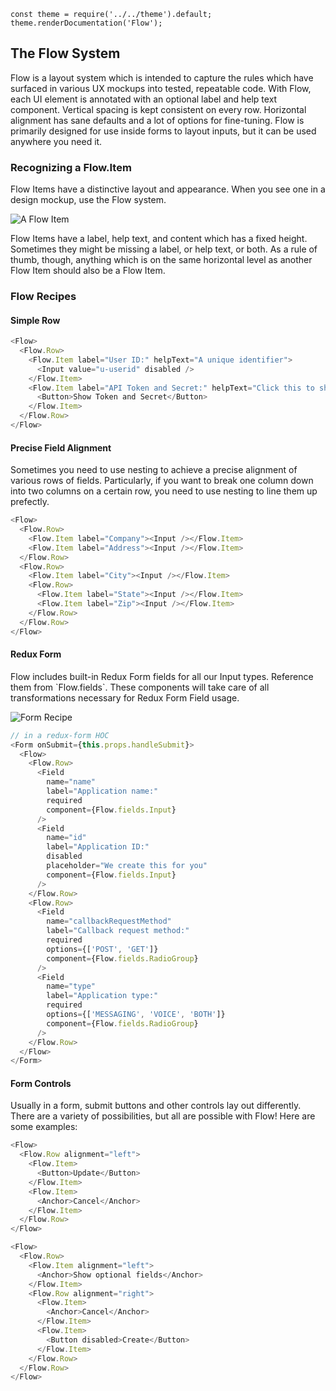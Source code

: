 ```
const theme = require('../../theme').default;
theme.renderDocumentation('Flow');
```

## The Flow System

Flow is a layout system which is intended to capture the rules which have surfaced in various UX mockups into tested, repeatable code. With Flow, each UI element is annotated with an optional label and help text component. Vertical spacing is kept consistent on every row. Horizontal alignment has sane defaults and a lot of options for fine-tuning. Flow is primarily designed for use inside forms to layout inputs, but it can be used anywhere you need it.

### Recognizing a Flow.Item

Flow Items have a distinctive layout and appearance. When you see one in a design mockup, use the Flow system.

![A Flow Item](../images/flow/item.png)

Flow Items have a label, help text, and content which has a fixed height. Sometimes they might be missing a label, or help text, or both. As a rule of thumb, though, anything which is on the same horizontal level as another Flow Item should also be a Flow Item.

### Flow Recipes

#### Simple Row

```javascript
<Flow>
  <Flow.Row>
    <Flow.Item label="User ID:" helpText="A unique identifier">
      <Input value="u-userid" disabled />
    </Flow.Item>
    <Flow.Item label="API Token and Secret:" helpText="Click this to show API credentials" alignment="left">
      <Button>Show Token and Secret</Button>
    </Flow.Item>
  </Flow.Row>
</Flow>
```

#### Precise Field Alignment

Sometimes you need to use nesting to achieve a precise alignment of various rows of fields. Particularly, if you want to break one column down into two columns on a certain row, you need to use nesting to line them up prefectly.

```javascript
<Flow>
  <Flow.Row>
    <Flow.Item label="Company"><Input /></Flow.Item>
    <Flow.Item label="Address"><Input /></Flow.Item>
  </Flow.Row>
  <Flow.Row>
    <Flow.Item label="City"><Input /></Flow.Item>
    <Flow.Row>
      <Flow.Item label="State"><Input /></Flow.Item>
      <Flow.Item label="Zip"><Input /></Flow.Item>
    </Flow.Row>
  </Flow.Row>
</Flow>
```

#### Redux Form

Flow includes built-in Redux Form fields for all our Input types. Reference them from \`Flow.fields\`. These components will take care of all transformations necessary for Redux Form Field usage.

![Form Recipe](../images/flow/formRecipe.png)

```javascript static
// in a redux-form HOC
<Form onSubmit={this.props.handleSubmit}>
  <Flow>
    <Flow.Row>
      <Field
        name="name"
        label="Application name:"
        required
        component={Flow.fields.Input}
      />
      <Field
        name="id"
        label="Application ID:"
        disabled
        placeholder="We create this for you"
        component={Flow.fields.Input}
      />
    </Flow.Row>
    <Flow.Row>
      <Field
        name="callbackRequestMethod"
        label="Callback request method:"
        required
        options={['POST', 'GET']}
        component={Flow.fields.RadioGroup}
      />
      <Field
        name="type"
        label="Application type:"
        required
        options={['MESSAGING', 'VOICE', 'BOTH']}
        component={Flow.fields.RadioGroup}
      />
    </Flow.Row>
  </Flow>
</Form>
```

#### Form Controls

Usually in a form, submit buttons and other controls lay out differently. There are a variety of possibilities, but all are possible with Flow! Here are some examples:

```javascript
<Flow>
  <Flow.Row alignment="left">
    <Flow.Item>
      <Button>Update</Button>
    </Flow.Item>
    <Flow.Item>
      <Anchor>Cancel</Anchor>
    </Flow.Item>
  </Flow.Row>
</Flow>
```

```javascript
<Flow>
  <Flow.Row>
    <Flow.Item alignment="left">
      <Anchor>Show optional fields</Anchor>
    </Flow.Item>
    <Flow.Row alignment="right">
      <Flow.Item>
        <Anchor>Cancel</Anchor>
      </Flow.Item>
      <Flow.Item>
        <Button disabled>Create</Button>
      </Flow.Item>
    </Flow.Row>
  </Flow.Row>
</Flow>
```
